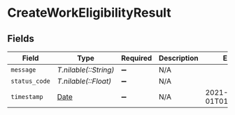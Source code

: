 # CreateWorkEligibilityResult


## Fields

| Field                                                                | Type                                                                 | Required                                                             | Description                                                          | Example                                                              |
| -------------------------------------------------------------------- | -------------------------------------------------------------------- | -------------------------------------------------------------------- | -------------------------------------------------------------------- | -------------------------------------------------------------------- |
| `message`                                                            | *T.nilable(::String)*                                                | :heavy_minus_sign:                                                   | N/A                                                                  |                                                                      |
| `status_code`                                                        | *T.nilable(::Float)*                                                 | :heavy_minus_sign:                                                   | N/A                                                                  |                                                                      |
| `timestamp`                                                          | [Date](https://ruby-doc.org/stdlib-2.6.1/libdoc/date/rdoc/Date.html) | :heavy_minus_sign:                                                   | N/A                                                                  | 2021-01-01T01:01:01.000Z                                             |